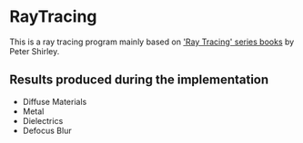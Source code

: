 # RayTracing

This is a ray tracing program mainly based on ['Ray Tracing' series books](https://raytracing.github.io/) by Peter Shirley.

## Results produced during the implementation

+ Diffuse Materials
+ Metal
+ Dielectrics
+ Defocus Blur

